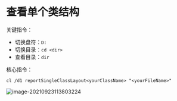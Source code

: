 # 查看单个类结构

关键指令：

- 切换盘符：`D:`
- 切换目录：` cd <dir> `
- 查看目录：`dir`

核心指令：

`cl /d1 reportSingleClassLayout<yourClassName> "<yourFileName>"` 

![image-20210923113803224](https://i.loli.net/2021/09/23/lHzdUIERhj8oFtD.png)